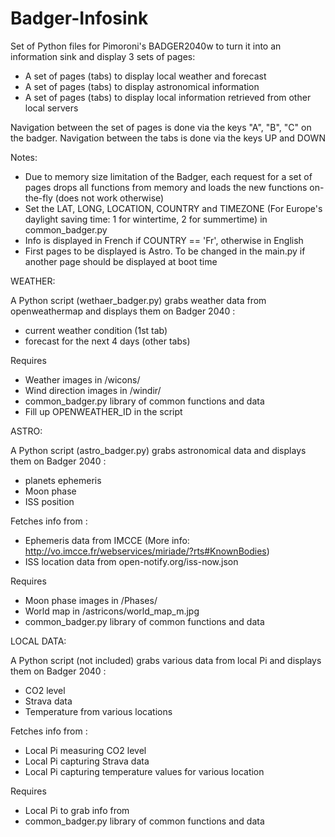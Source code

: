 # Badger-Infosink

Set of Python files for Pimoroni's BADGER2040w to turn it into an information sink and display 3 sets of pages:
- A set of pages (tabs) to display local weather and forecast 
- A set of pages (tabs) to display astronomical information
- A set of pages (tabs) to display local information retrieved from other local servers

Navigation between the set of pages is done via the keys "A", "B", "C" on the badger. 
Navigation between the tabs is done via the keys UP and DOWN

Notes:
- Due to memory size limitation of the Badger, each request for a set of pages drops all functions from memory and loads the new functions on-the-fly (does not work otherwise)
- Set the LAT, LONG, LOCATION, COUNTRY and TIMEZONE (For Europe's daylight saving time: 1 for wintertime, 2 for summertime) in common_badger.py
- Info is displayed in French if COUNTRY == 'Fr', otherwise in English
- First pages to be displayed is Astro. To be changed in the main.py if another page should be displayed at boot time


WEATHER:

A Python script (wethaer_badger.py) grabs weather data from openweathermap and displays them on Badger 2040 : 
- current weather condition (1st tab)
- forecast for the next 4 days (other tabs)

Requires 
- Weather images in  /wicons/
- Wind direction images in /windir/
- common_badger.py library of common functions and data
- Fill up OPENWEATHER_ID in the script


ASTRO:

A Python script (astro_badger.py) grabs astronomical data and displays them on Badger 2040 : 
- planets ephemeris 
- Moon phase
- ISS position

Fetches info from :
- Ephemeris data from IMCCE (More info: http://vo.imcce.fr/webservices/miriade/?rts#KnownBodies)
- ISS location data from open-notify.org/iss-now.json

Requires 
- Moon phase images in  /Phases/
- World map in /astricons/world_map_m.jpg
- common_badger.py library of common functions and data


LOCAL DATA:

A Python script (not included) grabs various data from local Pi and displays them on Badger 2040 : 
- CO2 level
- Strava data
- Temperature from various locations

Fetches info from :
- Local Pi measuring CO2 level
- Local Pi capturing Strava data
- Local Pi capturing temperature values for various location

Requires 
- Local Pi to grab info from
- common_badger.py library of common functions and data

